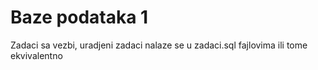 # Baze podataka 1
Zadaci sa vezbi, uradjeni zadaci nalaze se u zadaci.sql fajlovima ili tome ekvivalentno
